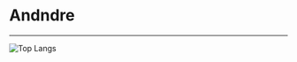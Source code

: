 # Andndre
---
![Top Langs](https://github-readme-stats.vercel.app/api/top-langs/?username=Andndre&layout=compact)
